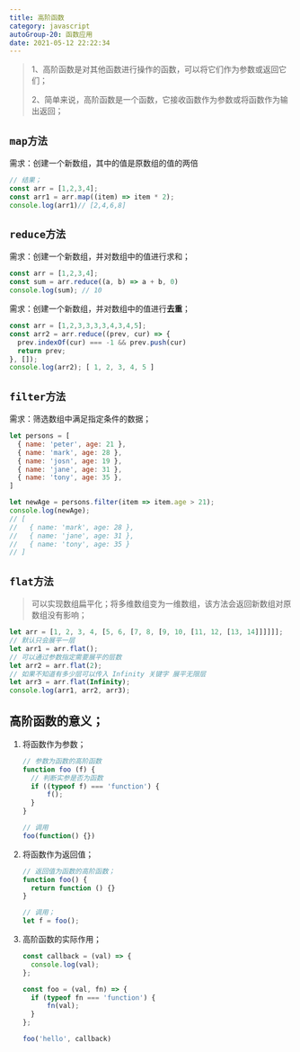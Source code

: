 ```yaml
---
title: 高阶函数
category: javascript
autoGroup-20: 函数应用
date: 2021-05-12 22:22:34
---
```


> 1、高阶函数是对其他函数进行操作的函数，可以将它们作为参数或返回它们；
>
> 2、简单来说，高阶函数是一个函数，它接收函数作为参数或将函数作为输出返回；

## `map方法`

需求：创建一个新数组，其中的值是原数组的值的两倍

```javaScript
// 结果；
const arr = [1,2,3,4];
const arr1 = arr.map((item) => item * 2);
console.log(arr1)// [2,4,6,8]
```

## `reduce方法`

需求：创建一个新数组，并对数组中的值进行求和；

```javaScript
const arr = [1,2,3,4];
const sum = arr.reduce((a, b) => a + b, 0)
console.log(sum); // 10
```

需求：创建一个新数组，并对数组中的值进行**去重**；

```javaScript
const arr = [1,2,3,3,3,3,4,3,4,5];
const arr2 = arr.reduce((prev, cur) => {
  prev.indexOf(cur) === -1 && prev.push(cur)
  return prev;
}, []);
console.log(arr2); [ 1, 2, 3, 4, 5 ]
```

## `filter方法`

需求：筛选数组中满足指定条件的数据；

```javaScript
let persons = [
  { name: 'peter', age: 21 },
  { name: 'mark', age: 28 },
  { name: 'josn', age: 19 },
  { name: 'jane', age: 31 },
  { name: 'tony', age: 35 },
]

let newAge = persons.filter(item => item.age > 21);
console.log(newAge);
// [
//   { name: 'mark', age: 28 },
//   { name: 'jane', age: 31 },
//   { name: 'tony', age: 35 }
// ]
```

## `flat方法`

> 可以实现数组扁平化；将多维数组变为一维数组，该方法会返回新数组对原数组没有影响；

```javaScript
let arr = [1, 2, 3, 4, [5, 6, [7, 8, [9, 10, [11, 12, [13, 14]]]]]];
// 默认只会展平一层
let arr1 = arr.flat();
// 可以通过参数指定需要展平的层数
let arr2 = arr.flat(2);
// 如果不知道有多少层可以传入 Infinity 关键字 展平无限层
let arr3 = arr.flat(Infinity);
console.log(arr1, arr2, arr3);
```

## 高阶函数的意义；

1. 将函数作为参数；

   ```javaScript
   // 参数为函数的高阶函数
   function foo (f) {
     // 判断实参是否为函数
     if ((typeof f) === 'function') {
         f();
     }
   }
   
   // 调用
   foo(function() {})
   ```

2. 将函数作为返回值；

   ```javaScript
   // 返回值为函数的高阶函数；
   function foo() {
     return function () {}
   }
   
   // 调用；
   let f = foo();
   ```

3. 高阶函数的实际作用；

   ```javaScript
   const callback = (val) => {
     console.log(val);
   };
   
   const foo = (val, fn) => {
     if (typeof fn === 'function') {
         fn(val);
     }
   };
   
   foo('hello', callback)
   ```


